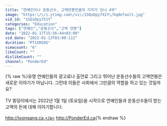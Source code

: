 ```yaml
---
title: "연예인이나 운동선수, 고액연봉만큼의 가치가 있나 4부"
image: "https:\/\/i.ytimg.com\/vi\/1SQsDpy7X1Y\/hqdefault.jpg"
vid_id: "1SQsDpy7X1Y"
categories: "Education"
tags: ["연예인","운동선수","고액 연봉"]
date: "2022-01-17T15:56:44+03:00"
vid_date: "2022-01-13T03:00:11Z"
duration: "PT15M20S"
viewcount: "6"
likeCount: ""
dislikeCount: ""
channel: "PonderEd"
---
```

{% raw %}유명 연예인들의 광고료나 출연료 그리고 뛰어난 운동선수들의 고액연봉은 새로운 이야기가 아닙니다. 그런데 이들은 사회에서 그만큼의 역할을 하고 있는 것일까요? <br /><br />TV 똥덩이에서는 2022년 1월 1일 (토요일)을 시작으로 연예인들과 운동선수들이 받는 고액의 돈에 대해 이야기합니다. <br /><br /><a rel="nofollow" target="blank" href="http://joongang.ca,">http://joongang.ca,</a> <a rel="nofollow" target="blank" href="http://PonderEd.ca">http://PonderEd.ca</a>{% endraw %}
